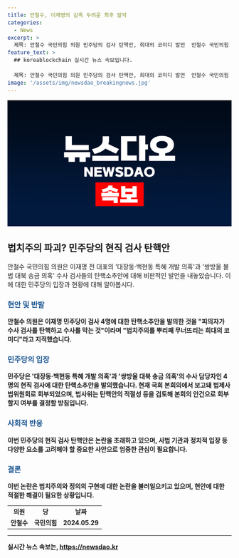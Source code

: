 ```yaml
---
title: 안철수, 이재명의 감옥 두려운 최후 발악
categories:
  - News
excerpt: >
  제목: 안철수 국민의힘 의원 민주당의 검사 탄핵안, 희대의 코미디 발언  안철수 국민의힘 의원은 더불어민주당의 이재명 전 대표와 관련된 검사들의 탄핵안을 비판했다. 그는 이를 피의자가 수사 검사를 탄핵하고 수사를 막는 것이라며 법치주의를 무너뜨리는 희대의 코미디라고 지적했다. 민주당은 현직 검사의 탄핵소추를 7번째로 추진하고 있으며, 안철수 의원은 이를 이 대표의 심판의 날이 다가오고 있다고 강조했다.
feature_text: >
  ## koreablockchain 실시간 뉴스 속보입니다.

  제목: 안철수 국민의힘 의원 민주당의 검사 탄핵안, 희대의 코미디 발언  안철수 국민의힘 의원은 더불어민주당의 이재명 전 대표와 관련된 검사들의 탄핵안을 비판했다. 그는 이를 피의자가 수사 검사를 탄핵하고 수사를 막는 것이라며 법치주의를 무너뜨리는 희대의 코미디라고 지적했다. 민주당은 현직 검사의 탄핵소추를 7번째로 추진하고 있으며, 안철수 의원은 이를 이 대표의 심판의 날이 다가오고 있다고 강조했다.
image: '/assets/img/newsdao_breakingnews.jpg'
---
```


<p><img src="/assets/img/newsdao_breakingnews.jpg" alt="koreablockchain 속보" /></p>

<h2 data-ke-size="size26">법치주의 파괴? 민주당의 현직 검사 탄핵안</h2>

<p data-ke-size="size16">안철수 국민의힘 의원은 이재명 전 대표의 '대장동·백현동 특혜 개발 의혹'과 '쌍방울 불법 대북 송금 의혹' 수사 검사들의 탄핵소추안에 대해 비판적인 발언을 내놓았습니다. 이에 대한 민주당의 입장과 현황에 대해 알아봅시다.</p>

<h3><b><span style="color: #1a5490;">현안 및 반발</span><b></h3>

<p data-ke-size="size16">안철수 의원은 이재명 민주당이 검사 4명에 대한 탄핵소추안을 발의한 것을 "피의자가 수사 검사를 탄핵하고 수사를 막는 것"이라며 "법치주의를 뿌리째 무너뜨리는 희대의 코미디"라고 지적했습니다.</p>

<h3><b><span style="color: #1a5490;">민주당의 입장</span></b></h3>

<p data-ke-size="size16">민주당은 '대장동·백현동 특혜 개발 의혹'과 '쌍방울 대북 송금 의혹'의 수사 담당자인 4명의 현직 검사에 대한 탄핵소추안을 발의했습니다. 현재 국회 본회의에서 보고돼 법제사법위원회로 회부되었으며, 법사위는 탄핵안의 적절성 등을 검토해 본회의 안건으로 회부할지 여부를 결정할 방침입니다.</p>

<h3><b><span style="color: #1a5490;">사회적 반응</span></b></h3>

<p data-ke-size="size16">이번 민주당의 현직 검사 탄핵안은 논란을 초래하고 있으며, 사법 기관과 정치적 입장 등 다양한 요소를 고려해야 할 중요한 사안으로 엄중한 관심이 필요합니다.</p>

<h3><b><span style="color: #1a5490;">결론</span></b></h3>

<p data-ke-size="size16">이번 논란은 법치주의와 정의의 구현에 대한 논란을 불러일으키고 있으며, 현안에 대한 적절한 해결이 필요한 상황입니다.</p>

<table>
    <tr>
        <td style="text-align: center; height: 17px;"><b>의원</b></td>
        <td style="text-align: center; height: 17px;"><b>당</b></td>
        <td style="text-align: center; height: 17px;"><b>날짜</b></td>
    </tr>
    <tr>
        <td style="text-align: center; height: 17px;">안철수</td>
        <td style="text-align: center; height: 17px;">국민의힘</td>
        <td style="text-align: center; height: 17px;">2024.05.29</td>
    </tr>
</table>

<p><hr></p>
실시간 뉴스 속보는, <a href="https://newsdao.kr" rel="dofollow">https://newsdao.kr</a>


